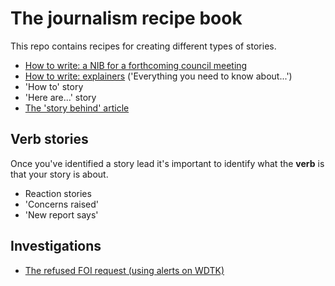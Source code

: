 # The journalism recipe book

This repo contains recipes for creating different types of stories.

* [How to write: a NIB for a forthcoming council meeting](https://github.com/paulbradshaw/journalismrecipebook/blob/main/councilmeetingnib.md)
* [How to write: explainers](https://github.com/paulbradshaw/journalismrecipebook/blob/main/explainer.md) ('Everything you need to know about...')
* 'How to' story
* 'Here are...' story
* [The 'story behind' article](https://github.com/paulbradshaw/journalismrecipebook/blob/main/storybehind.md)

## Verb stories

Once you've identified a story lead it's important to identify what the **verb** is that your story is about. 

* Reaction stories 
* 'Concerns raised'
* 'New report says'

## Investigations

* [The refused FOI request (using alerts on WDTK)](https://github.com/paulbradshaw/journalismrecipebook/blob/main/foialerts.md)
